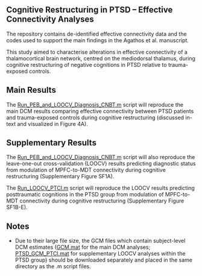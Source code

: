 ## Cognitive Restructuring in PTSD – Effective Connectivity Analyses
The repository contains de-identified effective connectivity data and the codes used to support the main findings in the Agathos et al. manuscript.

This study aimed to characterise alterations in effective connectivity of a thalamocortical brain network, centred on the mediodorsal thalamus, during cognitive restructuring of negative cognitions in PTSD relative to trauma-exposed controls. 

## Main Results
The [Run_PEB_and_LOOCV_Diagnosis_CNBT.m](Run_PEB_and_LOOCV_Diagnosis_CNBT.m) script will reproduce the main DCM results comparing effective connectivity between PTSD patients and trauma-exposed controls during cognitive restructuring (discussed in-text and visualized in Figure 4A).

## Supplementary Results
The [Run_PEB_and_LOOCV_Diagnosis_CNBT.m](Run_PEB_and_LOOCV_Diagnosis_CNBT.m) script will also reproduce the leave-one-out cross-validation (LOOCV) results predicting diagnostic status from modulation of MPFC-to-MDT connectivity during cognitive restructuring (Supplementary Figure SF1A).

The [Run_LOOCV_PTCI.m](Run_LOOCV_PTCI.m) script will reproduce the LOOCV results predicting posttraumatic cognitions in the PTSD group from modulation of MPFC-to-MDT connectivity during cognitive restructuring (Supplementary Figure SF1B-E).

## Notes
* Due to their large file size, the GCM files which contain subject-level DCM estimates ([GCM.mat](GCM.mat) for the main DCM analyses; [PTSD_GCM_PTCI.mat](PTSD_GCM_PTCI.mat) for supplementary LOOCV analyses within the PTSD group) should be downloaded separately and placed in the same directory as the .m script files.
